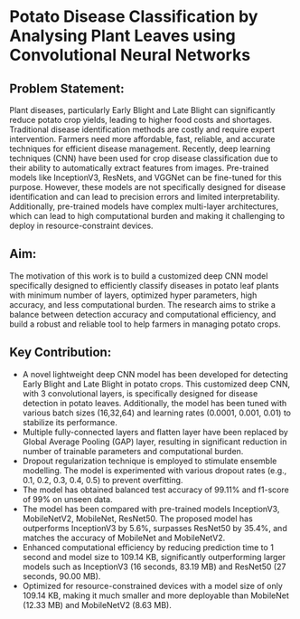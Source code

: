 # Potato Disease Classification by Analysing Plant Leaves using Convolutional Neural Networks
## Problem Statement:
Plant diseases, particularly Early Blight and Late Blight can significantly reduce potato crop yields, leading to higher food costs and shortages. Traditional disease identification methods are costly and require expert intervention. Farmers need more affordable, fast, reliable, and accurate techniques for efficient disease management. Recently, deep learning techniques (CNN) have been used for crop disease classification due to their ability to automatically extract features from images. Pre-trained models like InceptionV3, ResNets, and VGGNet can be fine-tuned for this purpose. However, these models are not specifically designed for disease identification and can lead to precision errors and limited interpretability. Additionally, pre-trained models have complex multi-layer architectures, which can lead to high computational burden and making it challenging to deploy in resource-constraint devices. 
## Aim:
The motivation of this work is to build a customized deep CNN model specifically designed to efficiently classify diseases in potato leaf plants with minimum number of layers, optimized hyper parameters, high accuracy, and less computational burden. The research aims to strike a balance between detection accuracy and computational efficiency, and build a robust and reliable tool to help farmers in managing potato crops.   
## Key Contribution:
- A novel lightweight deep CNN model has been developed for detecting Early Blight and Late Blight in potato crops. This customized deep CNN, with 3 convolutional layers, is specifically designed for disease detection in potato leaves. Additionally, the model has been tuned with various batch sizes (16,32,64) and learning rates (0.0001, 0.001, 0.01) to stabilize its performance.
- Multiple fully-connected layers and flatten layer have been replaced by Global Average Pooling (GAP) layer, resulting in significant reduction in number of trainable parameters and computational burden.
- Dropout regularization technique is employed to stimulate ensemble modelling. The model is experimented with various dropout rates (e.g., 0.1, 0.2, 0.3, 0.4, 0.5) to prevent overfitting.
- The model has obtained balanced test accuracy of 99.11% and f1-score of 99% on unseen data. 
- The model has been compared with pre-trained models InceptionV3, MobileNetV2, MobileNet, ResNet50. The proposed model has outperforms InceptionV3 by 5.6%, surpasses ResNet50 by 35.4%, and matches the accuracy of MobileNet and MobileNetV2.
- Enhanced computational efficiency by reducing prediction time to 1 second and model size to 109.14 KB, significantly outperforming larger models such as InceptionV3 (16 seconds, 83.19 MB) and ResNet50 (27 seconds, 90.00 MB).
- Optimized for resource-constrained devices with a model size of only 109.14 KB, making it much smaller and more deployable than MobileNet (12.33 MB) and MobileNetV2 (8.63 MB).







  


